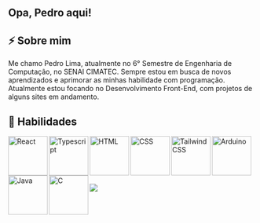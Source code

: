 ## Opa, Pedro aqui!

## ⚡ Sobre mim

Me chamo Pedro Lima, atualmente no 6° Semestre de Engenharia de Computação, no SENAI CIMATEC. Sempre estou em busca de novos aprendizados e aprimorar as minhas habilidade com programação. Atualmente estou focando no Desenvolvimento Front-End, com projetos de alguns sites em andamento. 
 
 ## 🚀 Habilidades
 <div style="display: inline_block">
   <img align="left" src="https://cdn.jsdelivr.net/gh/devicons/devicon@latest/icons/react/react-original.svg" alt="React" width="80" height="80"/>  
   <img align="left" src="https://cdn.jsdelivr.net/gh/devicons/devicon@latest/icons/typescript/typescript-original.svg" alt="Typescript" width="80" height="80"/> 
   <img align="left" src="https://cdn.jsdelivr.net/gh/devicons/devicon@latest/icons/html5/html5-original.svg" alt="HTML" width="80" height="80"/>
   <img align="left" src="https://cdn.jsdelivr.net/gh/devicons/devicon@latest/icons/css3/css3-original.svg" alt="CSS" width="80" height="80"/> 
   <img align="left" src="https://cdn.jsdelivr.net/gh/devicons/devicon@latest/icons/tailwindcss/tailwindcss-original.svg" alt="TailwindCSS" width="80" height="80"/>
   <img align="left" src="https://cdn.jsdelivr.net/gh/devicons/devicon@latest/icons/arduino/arduino-original.svg" alt="Arduino" width="80" height="80"/> 
   <img align="left" src="https://cdn.jsdelivr.net/gh/devicons/devicon@latest/icons/java/java-original.svg" alt="Java" width="80" height="80" />
   <img align="left" src="https://cdn.jsdelivr.net/gh/devicons/devicon@latest/icons/c/c-original.svg" alt="C" width="80" height="80"/>    
 </div>

<br>
<br>
<br>
<br>

##
<div>
  <a href="https://www.linkedin.com/in/pedro-lima-54a5b3240/" target="_blank"><img src="https://img.shields.io/badge/LinkedIn-0077B5?style=for-the-badge&logo=linkedin&logoColor=white" target="_blank"></a>
</div>   

<!--
**PPedrinho/PPedrinho** is a ✨ _special_ ✨ repository because its `README.md` (this file) appears on your GitHub profile.

Here are some ideas to get you started:

- 🔭 I’m currently working on ...
- 🌱 I’m currently learning ...
- 👯 I’m looking to collaborate on ...
- 🤔 I’m looking for help with ...
- 💬 Ask me about ...
- 📫 How to reach me: ...
- 😄 Pronouns: ...
- ⚡ Fun fact: ...
-->
